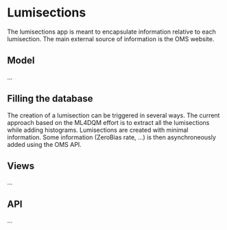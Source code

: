 # Lumisections

The lumisections app is meant to encapsulate information relative to each lumisection. The main external source of information is the OMS website.

## Model

...

## Filling the database

The creation of a lumisection can be triggered in several ways. The current approach based on the ML4DQM effort is to extract all the lumisections while adding histograms. Lumisections are created with minimal information. Some information (ZeroBias rate, ...) is then asynchroneously added using the OMS API.

## Views

...

## API

...

